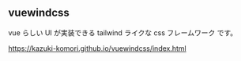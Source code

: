 ## vuewindcss

vue らしい UI が実装できる tailwind ライクな css フレームワーク です。

https://kazuki-komori.github.io/vuewindcss/index.html